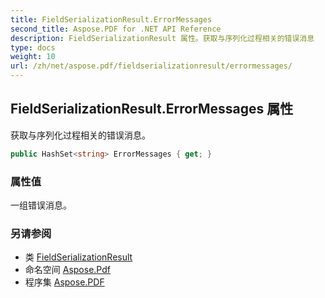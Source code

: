```yaml
---
title: FieldSerializationResult.ErrorMessages
second_title: Aspose.PDF for .NET API Reference
description: FieldSerializationResult 属性。获取与序列化过程相关的错误消息
type: docs
weight: 10
url: /zh/net/aspose.pdf/fieldserializationresult/errormessages/
---
```

## FieldSerializationResult.ErrorMessages 属性

获取与序列化过程相关的错误消息。

```csharp
public HashSet<string> ErrorMessages { get; }
```

### 属性值

一组错误消息。

### 另请参阅

* 类 [FieldSerializationResult](../)
* 命名空间 [Aspose.Pdf](../../../aspose.pdf/)
* 程序集 [Aspose.PDF](../../../)